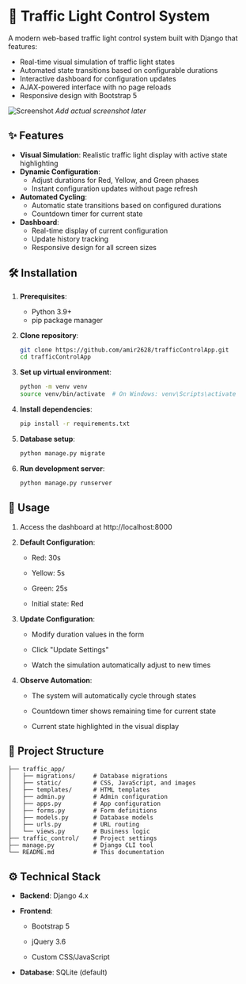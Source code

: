 # 🚦 Traffic Light Control System

A modern web-based traffic light control system built with Django that features:
- Real-time visual simulation of traffic light states
- Automated state transitions based on configurable durations
- Interactive dashboard for configuration updates
- AJAX-powered interface with no page reloads
- Responsive design with Bootstrap 5

![Screenshot](https://via.placeholder.com/800x400.png?text=Traffic+Light+Control+Dashboard) *Add actual screenshot later*

## ✨ Features
- **Visual Simulation**: Realistic traffic light display with active state highlighting
- **Dynamic Configuration**:
  - Adjust durations for Red, Yellow, and Green phases
  - Instant configuration updates without page refresh
- **Automated Cycling**:
  - Automatic state transitions based on configured durations
  - Countdown timer for current state
- **Dashboard**:
  - Real-time display of current configuration
  - Update history tracking
  - Responsive design for all screen sizes

## 🛠️ Installation
1. **Prerequisites**:
   - Python 3.9+
   - pip package manager

2. **Clone repository**:
   ```bash
   git clone https://github.com/amir2628/trafficControlApp.git
   cd trafficControlApp

3. **Set up virtual environment**:
    ```bash
    python -m venv venv
    source venv/bin/activate  # On Windows: venv\Scripts\activate

4. **Install dependencies**:
    ```bash
    pip install -r requirements.txt

5. **Database setup**:
    ```bash
    python manage.py migrate

6. **Run development server**:
    ```bash
    python manage.py runserver

## 🚀 Usage

1. Access the dashboard at http://localhost:8000
2. **Default Configuration**:

    - Red: 30s

    - Yellow: 5s

    - Green: 25s

    - Initial state: Red

3. **Update Configuration**:

    - Modify duration values in the form

    - Click "Update Settings"

    - Watch the simulation automatically adjust to new times

4. **Observe Automation**:

    - The system will automatically cycle through states

    - Countdown timer shows remaining time for current state

    - Current state highlighted in the visual display

## 📂 Project Structure
```
├── traffic_app/
│   ├── migrations/     # Database migrations
│   ├── static/         # CSS, JavaScript, and images
│   ├── templates/      # HTML templates
│   ├── admin.py        # Admin configuration
│   ├── apps.py         # App configuration
│   ├── forms.py        # Form definitions
│   ├── models.py       # Database models
│   ├── urls.py         # URL routing
│   └── views.py        # Business logic
├── traffic_control/    # Project settings
├── manage.py           # Django CLI tool
└── README.md           # This documentation
```

## ⚙️ Technical Stack
- **Backend**: Django 4.x

- **Frontend**:

    * Bootstrap 5

    * jQuery 3.6

    * Custom CSS/JavaScript

- **Database**: SQLite (default)